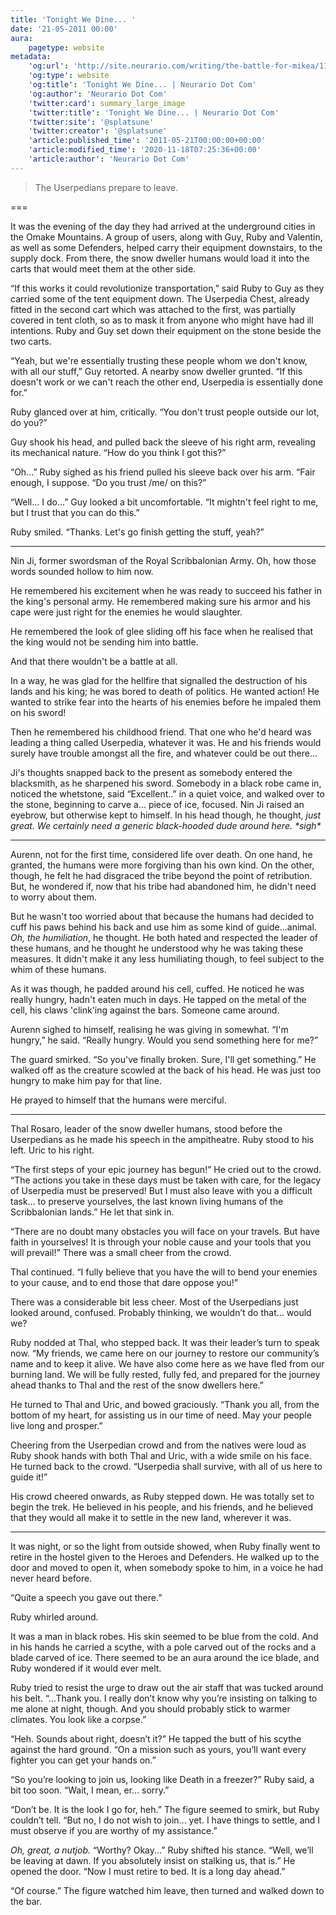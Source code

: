 ```yaml
---
title: 'Tonight We Dine... '
date: '21-05-2011 00:00'
aura:
    pagetype: website
metadata:
    'og:url': 'http://site.neurario.com/writing/the-battle-for-mikea/11-tonight-we-dine'
    'og:type': website
    'og:title': 'Tonight We Dine... | Neurario Dot Com'
    'og:author': 'Neurario Dot Com'
    'twitter:card': summary_large_image
    'twitter:title': 'Tonight We Dine... | Neurario Dot Com'
    'twitter:site': '@splatsune'
    'twitter:creator': '@splatsune'
    'article:published_time': '2011-05-21T00:00:00+00:00'
    'article:modified_time': '2020-11-18T07:25:36+00:00'
    'article:author': 'Neurario Dot Com'
---
```


>The Userpedians prepare to leave.

===

It was the evening of the day they had arrived at the underground cities in the Omake Mountains. A group of users, along with Guy, Ruby and Valentin, as well as some Defenders, helped carry their equipment downstairs, to the supply dock. From there, the snow dweller humans would load it into the carts that would meet them at the other side.


“If this works it could revolutionize transportation,” said Ruby to Guy as they carried some of the tent equipment down. The Userpedia Chest, already fitted in the second cart which was attached to the first, was partially covered in tent cloth, so as to mask it from anyone who might have had ill intentions. Ruby and Guy set down their equipment on the stone beside the two carts.


“Yeah, but we're essentially trusting these people whom we don't know, with all our stuff,” Guy retorted. A nearby snow dweller grunted. “If this doesn't work or we can't reach the other end, Userpedia is essentially done for.”


Ruby glanced over at him, critically. “You don't trust people outside our lot, do you?”


Guy shook his head, and pulled back the sleeve of his right arm, revealing its mechanical nature. “How do you think I got this?”


“Oh...” Ruby sighed as his friend pulled his sleeve back over his arm. “Fair enough, I suppose. “Do you trust /me/ on this?”


“Well... I do...” Guy looked a bit uncomfortable. “It mightn't feel right to me, but I trust that you can do this.”


Ruby smiled. “Thanks. Let's go finish getting the stuff, yeah?”

---

Nin Ji, former swordsman of the Royal Scribbalonian Army. Oh, how those words sounded hollow to him now.


He remembered his excitement when he was ready to succeed his father in the king's personal army. He remembered making sure his armor and his cape were just right for the enemies he would slaughter.


He remembered the look of glee sliding off his face when he realised that the king would not be sending him into battle.


And that there wouldn't be a battle at all.


In a way, he was glad for the hellfire that signalled the destruction of his lands and his king; he was bored to death of politics. He wanted action! He wanted to strike fear into the hearts of his enemies before he impaled them on his sword!


Then he remembered his childhood friend. That one who he'd heard was leading a thing called Userpedia, whatever it was. He and his friends would surely have trouble amongst all the fire, and whatever could be out there...


Ji's thoughts snapped back to the present as somebody entered the blacksmith, as he sharpened his sword. Somebody in a black robe came in, noticed the whetstone, said “Excellent..” in a quiet voice, and walked over to the stone, beginning to carve a... piece of ice, focused. Nin Ji raised an eyebrow, but otherwise kept to himself. In his head though, he thought, *just great. We certainly need a generic black-hooded dude around here. \*sigh\**

---

Aurenn, not for the first time, considered life over death. On one hand, he granted, the humans were more forgiving than his own kind. On the other, though, he felt he had disgraced the tribe beyond the point of retribution. But, he wondered if, now that his tribe had abandoned him, he didn't need to worry about them.


But he wasn't too worried about that because the humans had decided to cuff his paws behind his back and use him as some kind of guide...animal. *Oh, the humiliation*, he thought. He both hated and respected the leader of these humans, and he thought he understood why he was taking these measures. It didn't make it any less humiliating though, to feel subject to the whim of these humans.


As it was though, he padded around his cell, cuffed. He noticed he was really hungry, hadn't eaten much in days. He tapped on the metal of the cell, his claws 'clink'ing against the bars. Someone came around.


Aurenn sighed to himself, realising he was giving in somewhat. “I'm hungry,” he said. “Really hungry. Would you send something here for me?”


The guard smirked. “So you've finally broken. Sure, I'll get something.” He walked off as the creature scowled at the back of his head. He was just too hungry to make him pay for that line.


He prayed to himself that the humans were merciful.

---

Thal Rosaro, leader of the snow dweller humans, stood before the Userpedians as he made his speech in the ampitheatre. Ruby stood to his left. Uric to his right.


“The first steps of your epic journey has begun!” He cried out to the crowd. “The actions you take in these days must be taken with care, for the legacy of Userpedia must be preserved! But I must also leave with you a difficult task... to preserve yourselves, the last known living humans of the Scribbalonian lands.” He let that sink in.


“There are no doubt many obstacles you will face on your travels. But have faith in yourselves! It is through your noble cause and your tools that you will prevail!” There was a small cheer from the crowd.


Thal continued. “I fully believe that you have the will to bend your enemies to your cause, and to end those that dare oppose you!”


There was a considerable bit less cheer. Most of the Userpedians just looked around, confused. Probably thinking, we wouldn’t do that... would we?


Ruby nodded at Thal, who stepped back. It was their leader’s turn to speak now. “My friends, we came here on our journey to restore our community’s name and to keep it alive. We have also come here as we have fled from our burning land. We will be fully rested, fully fed, and prepared for the journey ahead thanks to Thal and the rest of the snow dwellers here.”


He turned to Thal and Uric, and bowed graciously. “Thank you all, from the bottom of my heart, for assisting us in our time of need. May your people live long and prosper.”


Cheering from the Userpedian crowd and from the natives were loud as Ruby shook hands with both Thal and Uric, with a wide smile on his face. He turned back to the crowd. “Userpedia shall survive, with all of us here to guide it!”


His crowd cheered onwards, as Ruby stepped down. He was totally set to begin the trek. He believed in his people, and his friends, and he believed that they would all make it to settle in the new land, wherever it was.

---

It was night, or so the light from outside showed, when Ruby finally went to retire in the hostel given to the Heroes and Defenders. He walked up to the door and moved to open it, when somebody spoke to him, in a voice he had never heard before.


“Quite a speech you gave out there.”


Ruby whirled around.


It was a man in black robes. His skin seemed to be blue from the cold. And in his hands he carried a scythe, with a pole carved out of the rocks and a blade carved of ice. There seemed to be an aura around the ice blade, and Ruby wondered if it would ever melt.


Ruby tried to resist the urge to draw out the air staff that was tucked around his belt. “...Thank you. I really don’t know why you’re insisting on talking to me alone at night, though. And you should probably stick to warmer climates. You look like a corpse.”


“Heh. Sounds about right, doesn’t it?” He tapped the butt of his scythe against the hard ground. “On a mission such as yours, you’ll want every fighter you can get your hands on.”


“So you’re looking to join us, looking like Death in a freezer?” Ruby said, a bit too soon. “Wait, I mean, er... sorry.”


“Don’t be. It is the look I go for, heh.” The figure seemed to smirk, but Ruby couldn’t tell. “But no, I do not wish to join... yet. I have things to settle, and I must observe if you are worthy of my assistance.”


*Oh, great, a nutjob.* “Worthy? Okay...” Ruby shifted his stance. “Well, we’ll be leaving at dawn. If you absolutely insist on stalking us, that is.” He opened the door. “Now I must retire to bed. It is a long day ahead.”


“Of course.” The figure watched him leave, then turned and walked down to the bar.
